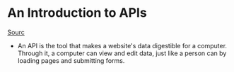 # An Introduction to APIs

[Sourc](https://www.amazon.com/Introduction-APIs-Brian-Cooksey-ebook/dp/B01MYOBVUA)

* An API is the tool that makes a website's data digestible for a computer. Through it, a computer can view and edit data, just like a person can by loading pages and submitting forms.

